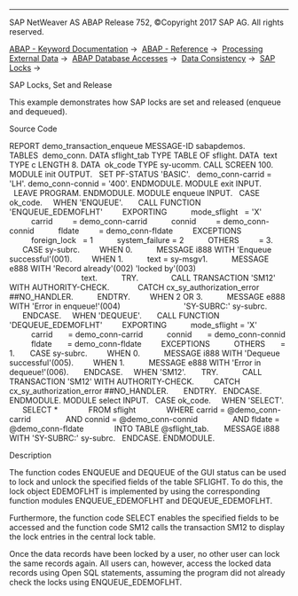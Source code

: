   

* * *

SAP NetWeaver AS ABAP Release 752, ©Copyright 2017 SAP AG. All rights reserved.

[ABAP - Keyword Documentation](javascript:call_link\('abenabap.htm'\)) →  [ABAP - Reference](javascript:call_link\('abenabap_reference.htm'\)) →  [Processing External Data](javascript:call_link\('abenabap_language_external_data.htm'\)) →  [ABAP Database Accesses](javascript:call_link\('abenabap_sql.htm'\)) →  [Data Consistency](javascript:call_link\('abentransaction.htm'\)) →  [SAP Locks](javascript:call_link\('abensap_lock.htm'\)) → 

SAP Locks, Set and Release

This example demonstrates how SAP locks are set and released (enqueue and dequeued).

Source Code

REPORT demo\_transaction\_enqueue MESSAGE-ID sabapdemos.
TABLES  demo\_conn.
DATA sflight\_tab TYPE TABLE OF sflight.
DATA  text TYPE c LENGTH 8.
DATA  ok\_code TYPE sy-ucomm.
CALL SCREEN 100.
MODULE init OUTPUT.
  SET PF-STATUS 'BASIC'.
  demo\_conn-carrid = 'LH'. demo\_conn-connid = '400'.
ENDMODULE.
MODULE exit INPUT.
  LEAVE PROGRAM.
ENDMODULE.
MODULE enqueue INPUT.
  CASE ok\_code.
    WHEN 'ENQUEUE'.
      CALL FUNCTION 'ENQUEUE\_EDEMOFLHT'
        EXPORTING
          mode\_sflight   = 'X'
          carrid         = demo\_conn-carrid
          connid         = demo\_conn-connid
          fldate         = demo\_conn-fldate
        EXCEPTIONS
          foreign\_lock   = 1
          system\_failure = 2
          OTHERS         = 3.
      CASE sy-subrc.
        WHEN 0.
          MESSAGE i888 WITH 'Enqueue successful'(001).
        WHEN 1.
          text = sy-msgv1.
          MESSAGE e888 WITH 'Record already'(002) 'locked by'(003)
                                                   text.
          TRY.
              CALL TRANSACTION 'SM12' WITH AUTHORITY-CHECK.
            CATCH cx\_sy\_authorization\_error ##NO\_HANDLER.
          ENDTRY.
        WHEN 2 OR 3.
          MESSAGE e888 WITH 'Error in enqueue!'(004)
                            'SY-SUBRC:' sy-subrc.
      ENDCASE.
    WHEN 'DEQUEUE'.
      CALL FUNCTION 'DEQUEUE\_EDEMOFLHT'
        EXPORTING
          mode\_sflight = 'X'
          carrid       = demo\_conn-carrid
          connid       = demo\_conn-connid
          fldate       = demo\_conn-fldate
        EXCEPTIONS
          OTHERS       = 1.
      CASE sy-subrc.
        WHEN 0.
          MESSAGE i888 WITH 'Dequeue successful'(005).
        WHEN 1.
          MESSAGE e888 WITH 'Error in dequeue!'(006).
      ENDCASE.
    WHEN 'SM12'.
      TRY.
          CALL TRANSACTION 'SM12' WITH AUTHORITY-CHECK.
        CATCH cx\_sy\_authorization\_error ##NO\_HANDLER.
      ENDTRY.
  ENDCASE.
ENDMODULE.
MODULE select INPUT.
  CASE ok\_code.
    WHEN 'SELECT'.
      SELECT \*
             FROM sflight
             WHERE carrid = @demo\_conn-carrid
               AND connid = @demo\_conn-connid
               AND fldate = @demo\_conn-fldate
             INTO TABLE @sflight\_tab.
      MESSAGE i888 WITH 'SY-SUBRC:' sy-subrc.
  ENDCASE.
ENDMODULE.

Description

The function codes ENQUEUE and DEQUEUE of the GUI status can be used to lock and unlock the specified fields of the table SFLIGHT. To do this, the lock object EDEMOFLHT is implemented by using the corresponding function modules ENQUEUE\_EDEMOFLHT and DEQUEUE\_EDEMOFLHT.

Furthermore, the function code SELECT enables the specified fields to be accessed and the function code SM12 calls the transaction SM12 to display the lock entries in the central lock table.

Once the data records have been locked by a user, no other user can lock the same records again. All users can, however, access the locked data records using Open SQL statements, assuming the program did not already check the locks using ENQUEUE\_EDEMOFLHT.